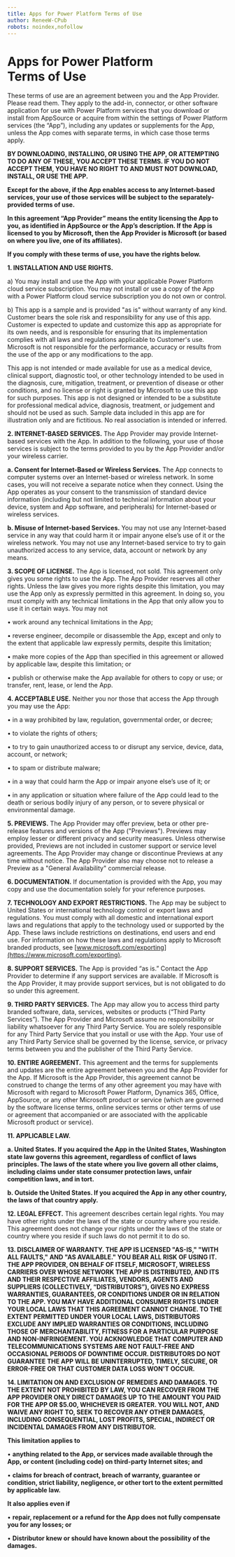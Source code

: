 ```yaml
---
title: Apps for Power Platform Terms of Use
author: ReneeW-CPub
robots: noindex,nofollow
---
```


# Apps for Power Platform<br>Terms of Use

These terms of use are an agreement between you and the App Provider. Please
read them. They apply to the add-in, connector, or other software application
for use with Power Platform services that you download or install from AppSource
or acquire from within the settings of Power Platform services (the “App”),
including any updates or supplements for the App, unless the App comes with
separate terms, in which case those terms apply.

**BY DOWNLOADING, INSTALLING, OR USING THE APP, OR ATTEMPTING TO DO ANY OF
THESE, YOU ACCEPT THESE TERMS. IF YOU DO NOT ACCEPT THEM, YOU HAVE NO RIGHT TO
AND MUST NOT DOWNLOAD, INSTALL, OR USE THE APP.**

**Except for the above, if the App enables access to any Internet-based
services, your use of those services will be subject to the separately-provided
terms of use.**

**In this agreement “App Provider” means the entity licensing the App to you, as
identified in AppSource or the App’s description. If the App is licensed to you
by Microsoft, then the App Provider is Microsoft (or based on where you live,
one of its affiliates).**

**If you comply with these terms of use, you have the rights below.**

**1. INSTALLATION AND USE RIGHTS.**

a) You may install and use the App with your applicable Power Platform cloud
service subscription. You may not install or use a copy of the App with a Power
Platform cloud service subscription you do not own or control.

b) This app is a sample and is provided "as is" without warranty of any kind.
Customer bears the sole risk and responsibility for any use of this app.
Customer is expected to update and customize this app as appropriate for its own
needs, and is responsible for ensuring that its implementation complies with all
laws and regulations applicable to Customer's use. Microsoft is not responsible
for the performance, accuracy or results from the use of the app or any
modifications to the app.

This app is not intended or made available for use as a medical device, clinical
support, diagnostic tool, or other technology intended to be used in the
diagnosis, cure, mitigation, treatment, or prevention of disease or other
conditions, and no license or right is granted by Microsoft to use this app for
such purposes. This app is not designed or intended to be a substitute for
professional medical advice, diagnosis, treatment, or judgement and should not
be used as such. Sample data included in this app are for illustration only and
are fictitious. No real association is intended or inferred.

**2. INTERNET-BASED SERVICES.** The App Provider may provide Internet-based
services with the App. In addition to the following, your use of those services
is subject to the terms provided to you by the App Provider and/or your wireless
carrier.

**a. Consent for Internet-Based or Wireless Services.** The App connects to
computer systems over an Internet-based or wireless network. In some cases, you
will not receive a separate notice when they connect. Using the App operates as
your consent to the transmission of standard device information (including but
not limited to technical information about your device, system and App software,
and peripherals) for Internet-based or wireless services.

**b. Misuse of Internet-based Services.** You may not use any Internet-based
service in any way that could harm it or impair anyone else’s use of it or the
wireless network. You may not use any Internet-based service to try to gain
unauthorized access to any service, data, account or network by any means.

**3. SCOPE OF LICENSE.** The App is licensed, not sold. This agreement only
gives you some rights to use the App. The App Provider reserves all other
rights. Unless the law gives you more rights despite this limitation, you may
use the App only as expressly permitted in this agreement. In doing so, you must
comply with any technical limitations in the App that only allow you to use it
in certain ways. You may not

• work around any technical limitations in the App;

• reverse engineer, decompile or disassemble the App, except and only to the
extent that applicable law expressly permits, despite this limitation;

• make more copies of the App than specified in this agreement or allowed by
applicable law, despite this limitation; or

• publish or otherwise make the App available for others to copy or use; or
transfer, rent, lease, or lend the App.

**4. ACCEPTABLE USE.** Neither you nor those that access the App through you may
use the App:

• in a way prohibited by law, regulation, governmental order, or decree;

• to violate the rights of others;

• to try to gain unauthorized access to or disrupt any service, device, data,
account, or network;

• to spam or distribute malware;

• in a way that could harm the App or impair anyone else’s use of it; or

• in any application or situation where failure of the App could lead to the
death or serious bodily injury of any person, or to severe physical or
environmental damage.

**5. PREVIEWS.** The App Provider may offer preview, beta or other pre-release
features and versions of the App ("Previews"). Previews may employ lesser or
different privacy and security measures. Unless otherwise provided, Previews are
not included in customer support or service level agreements. The App Provider
may change or discontinue Previews at any time without notice. The App Provider
also may choose not to release a Preview as a "General Availability" commercial
release.

**6. DOCUMENTATION.** If documentation is provided with the App, you may copy
and use the documentation solely for your reference purposes.

**7. TECHNOLOGY AND EXPORT RESTRICTIONS.** The App may be subject to United
States or international technology control or export laws and regulations. You
must comply with all domestic and international export laws and regulations that
apply to the technology used or supported by the App. These laws include
restrictions on destinations, end users and end use. For information on how
these laws and regulations apply to Microsoft branded products, see
[www.microsoft.com/exporting](https://www.microsoft.com/exporting).

**8. SUPPORT SERVICES.** The App is provided “as is.” Contact the App Provider
to determine if any support services are available. If Microsoft is the App
Provider, it may provide support services, but is not obligated to do so under
this agreement.

**9. THIRD PARTY SERVICES.** The App may allow you to access third party branded
software, data, services, websites or products (“Third Party Services”). The App
Provider and Microsoft assume no responsibility or liability whatsoever for any
Third Party Service. You are solely responsible for any Third Party Service that
you install or use with the App. Your use of any Third Party Service shall be
governed by the license, service, or privacy terms between you and the publisher
of the Third Party Service.

**10. ENTIRE AGREEMENT.** This agreement and the terms for supplements and
updates are the entire agreement between you and the App Provider for the App.
If Microsoft is the App Provider, this agreement cannot be construed to change
the terms of any other agreement you may have with Microsoft with regard to
Microsoft Power Platform, Dynamics 365, Office, AppSource, or any other
Microsoft product or service (which are governed by the software license terms,
online services terms or other terms of use or agreement that accompanied or are
associated with the applicable Microsoft product or service).

**11. APPLICABLE LAW.**

**a. United States. If you acquired the App in the United States, Washington
state law governs this agreement, regardless of conflict of laws principles. The
laws of the state where you live govern all other claims, including claims under
state consumer protection laws, unfair competition laws, and in tort.**

**b. Outside the United States. If you acquired the App in any other country,
the laws of that country apply.**

**12. LEGAL EFFECT.** This agreement describes certain legal rights. You may
have other rights under the laws of the state or country where you reside. This
agreement does not change your rights under the laws of the state or country
where you reside if such laws do not permit it to do so.

**13. DISCLAIMER OF WARRANTY. THE APP IS LICENSED "AS-IS," "WITH ALL FAULTS,"
AND "AS AVAILABLE." YOU BEAR ALL RISK OF USING IT. THE APP PROVIDER, ON BEHALF
OF ITSELF, MICROSOFT, WIRELESS CARRIERS OVER WHOSE NETWORK THE APP IS
DISTRIBUTED, AND ITS AND THEIR RESPECTIVE AFFILIATES, VENDORS, AGENTS AND
SUPPLIERS (COLLECTIVELY, “DISTRIBUTORS”), GIVES NO EXPRESS WARRANTIES,
GUARANTEES, OR CONDITIONS UNDER OR IN RELATION TO THE APP. YOU MAY HAVE
ADDITIONAL CONSUMER RIGHTS UNDER YOUR LOCAL LAWS THAT THIS AGREEMENT CANNOT
CHANGE. TO THE EXTENT PERMITTED UNDER YOUR LOCAL LAWS, DISTRIBUTORS EXCLUDE ANY
IMPLIED WARRANTIES OR CONDITIONS, INCLUDING THOSE OF MERCHANTABILITY, FITNESS
FOR A PARTICULAR PURPOSE AND NON-INFRINGEMENT. YOU ACKNOWLEDGE THAT COMPUTER AND
TELECOMMUNICATIONS SYSTEMS ARE NOT FAULT-FREE AND OCCASIONAL PERIODS OF DOWNTIME
OCCUR. DISTRIBUTORS DO NOT GUARANTEE THE APP WILL BE UNINTERRUPTED, TIMELY,
SECURE, OR ERROR-FREE OR THAT CUSTOMER DATA LOSS WON'T OCCUR.**

**14. LIMITATION ON AND EXCLUSION OF REMEDIES AND DAMAGES. TO THE EXTENT NOT
PROHIBITED BY LAW, YOU CAN RECOVER FROM THE APP PROVIDER ONLY DIRECT DAMAGES UP
TO THE AMOUNT YOU PAID FOR THE APP OR \$5.00, WHICHEVER IS GREATER. YOU WILL
NOT, AND WAIVE ANY RIGHT TO, SEEK TO RECOVER ANY OTHER DAMAGES, INCLUDING
CONSEQUENTIAL, LOST PROFITS, SPECIAL, INDIRECT OR INCIDENTAL DAMAGES FROM ANY
DISTRIBUTOR.**

**This limitation applies to**

• **anything related to the App, or services made available through the App, or
content (including code) on third-party Internet sites; and**

• **claims for breach of contract, breach of warranty, guarantee or condition,
strict liability, negligence, or other tort to the extent permitted by
applicable law.**

**It also applies even if**

• **repair, replacement or a refund for the App does not fully compensate you
for any losses; or**

• **Distributor knew or should have known about the possibility of the
damages.**
